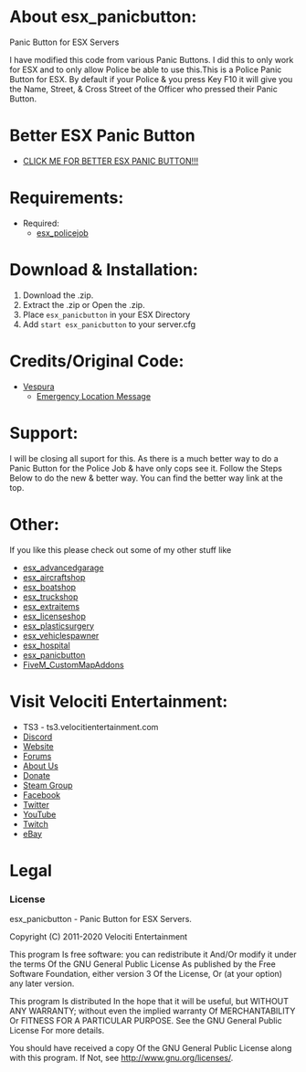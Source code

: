 # About esx_panicbutton:
Panic Button for ESX Servers

I have modified this code from various Panic Buttons. I did this to only work for ESX and to only allow Police be able to use this.This is a Police Panic Button for ESX. By default if your Police & you press Key F10 it will give you the Name, Street, & Cross Street of the Officer who pressed their Panic Button.

# Better ESX Panic Button
* [CLICK ME FOR BETTER ESX PANIC BUTTON!!!](https://github.com/HumanTree92/esx_panicbutton/wiki/Better-ESX-Panic-Button)

# Requirements:
* Required:
  * [esx_policejob](https://github.com/ESX-Org/esx_policejob)

# Download & Installation:
1) Download the .zip.
2) Extract the .zip or Open the .zip.
3) Place `esx_panicbutton` in your ESX Directory
4) Add `start esx_panicbutton` to your server.cfg

# Credits/Original Code:
* [Vespura](https://forum.fivem.net/u/vespura)
  * [Emergency Location Message](https://forum.fivem.net/t/emergency-location-message/55844)

# Support:
I will be closing all suport for this. As there is a much better way to do a Panic Button for the Police Job & have only cops see it. Follow the Steps Below to do the new & better way. You can find the better way link at the top.

# Other:
If you like this please check out some of my other stuff like
* [esx_advancedgarage](https://github.com/HumanTree92/esx_advancedgarage)
* [esx_aircraftshop](https://github.com/HumanTree92/esx_aircraftshop)
* [esx_boatshop](https://github.com/HumanTree92/esx_boatshop)
* [esx_truckshop](https://github.com/HumanTree92/esx_truckshop)
* [esx_extraitems](https://github.com/HumanTree92/esx_extraitems)
* [esx_licenseshop](https://github.com/HumanTree92/esx_licenseshop)
* [esx_plasticsurgery](https://github.com/HumanTree92/esx_plasticsurgery)
* [esx_vehiclespawner](https://github.com/HumanTree92/esx_vehiclespawner)
* [esx_hospital](https://github.com/HumanTree92/esx_hospital)
* [esx_panicbutton](https://github.com/HumanTree92/esx_panicbutton)
* [FiveM_CustomMapAddons](https://github.com/HumanTree92/FiveM_CustomMapAddons)

# Visit Velociti Entertainment:
* TS3 - ts3.velocitientertainment.com
* [Discord](http://discord.velocitientertainment.com)
* [Website](http://velocitientertainment.com/)
* [Forums](http://velocitientertainment.com/forum)
* [About Us](http://velocitientertainment.com/pc-gaming/)
* [Donate](http://velocitientertainment.com/donations/)
* [Steam Group](http://steamcommunity.com/groups/velocitientertainment)
* [Facebook](http://facebook.com/VelocitiEntertainment)
* [Twitter](http://twitter.com/VelocitiEnt)
* [YouTube](http://youtube.com/user/HumanTree92)
* [Twitch](http://twitch.tv/humantree92)
* [eBay](http://ebay.com/usr/humantree92)

# Legal
### License
esx_panicbutton - Panic Button for ESX Servers.

Copyright (C) 2011-2020 Velociti Entertainment

This program Is free software: you can redistribute it And/Or modify it under the terms Of the GNU General Public License As published by the Free Software Foundation, either version 3 Of the License, Or (at your option) any later version.

This program Is distributed In the hope that it will be useful, but WITHOUT ANY WARRANTY; without even the implied warranty Of MERCHANTABILITY Or FITNESS FOR A PARTICULAR PURPOSE. See the GNU General Public License For more details.

You should have received a copy Of the GNU General Public License along with this program. If Not, see http://www.gnu.org/licenses/.
